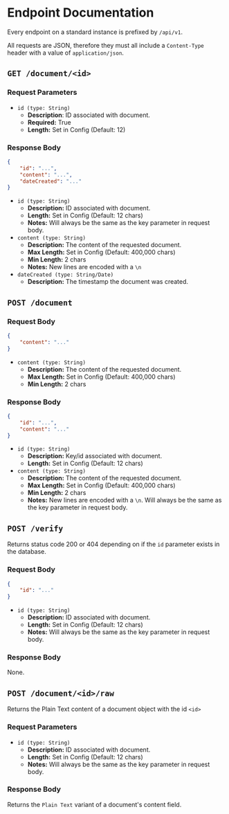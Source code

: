 # Endpoint Documentation

Every endpoint on a standard instance is prefixed by `/api/v1`.

All requests are JSON, therefore they must all include a `Content-Type` header with a value of `application/json`.

## `GET /document/<id>`

### Request Parameters

* `id (type: String)`
	* **Description**: ID associated with document.
	* **Required:** True
	* **Length:** Set in Config (Default: 12)

### Response Body

```json
{
	"id": "...",
	"content": "...",
	"dateCreated": "..."
}
```

* `id (type: String)`
	* **Description:** ID associated with document.
	* **Length:** Set in Config (Default: 12 chars)
	* **Notes:** Will always be the same as the key parameter in request body.
* `content (type: String)`
	* **Description:** The content of the requested document.
	* **Max Length:** Set in Config (Default: 400,000 chars)
	* **Min Length:** 2 chars
	* **Notes:** New lines are encoded with a `\n`
* `dateCreated (type: String/Date)`
	* **Description:** The timestamp the document was created.

## `POST /document`

### Request Body

```json
{
	"content": "..."
}
```

* `content (type: String)`
	* **Description:** The content of the requested document.
	* **Max Length:** Set in Config (Default: 400,000 chars)
	* **Min Length:** 2 chars

### Response Body

```json
{
	"id": "...",
	"content": "..."
}
```

* `id (type: String)`
	* **Description:** Key/id associated with document.
	* **Length:** Set in Config (Default: 12 chars)
* `content (type: String)`
	* **Description:** The content of the requested document.
	* **Max Length:** Set in Config (Default: 400,000 chars)
	* **Min Length:** 2 chars
	* **Notes:** New lines are encoded with a `\n`. Will always be the same as the key parameter in request body.

## `POST /verify`

Returns status code 200 or 404 depending on if the `id` parameter exists in the database.

### Request Body

```json
{
	"id": "..."
}
```

* `id (type: String)`
	* **Description:** ID associated with document.
	* **Length:** Set in Config (Default: 12 chars)
	* **Notes:** Will always be the same as the key parameter in request body.

### Response Body

None.

## `POST /document/<id>/raw`

Returns the Plain Text content of a document object with the id `<id>`

### Request Parameters

* `id (type: String)`
	* **Description:** ID associated with document.
	* **Length:** Set in Config (Default: 12 chars)
	* **Notes:** Will always be the same as the key parameter in request body.

### Response Body

Returns the `Plain Text` variant of a document's content field.
